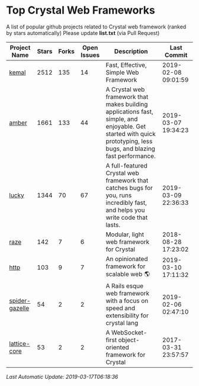 # Top Crystal Web Frameworks
A list of popular github projects related to Crystal web framework (ranked by stars automatically)
Please update **list.txt** (via Pull Request)

| Project Name | Stars | Forks | Open Issues | Description | Last Commit |
| ------------ | ----- | ----- | ----------- | ----------- | ----------- |
| [kemal](https://github.com/kemalcr/kemal) | 2512 | 135 | 14 | Fast, Effective, Simple Web Framework | 2019-02-08 09:01:59 |
| [amber](https://github.com/amberframework/amber) | 1661 | 133 | 44 | A Crystal web framework that makes building applications fast, simple, and enjoyable. Get started with quick prototyping, less bugs, and blazing fast performance. | 2019-03-07 19:34:23 |
| [lucky](https://github.com/luckyframework/lucky) | 1344 | 70 | 67 | A full-featured Crystal web framework that catches bugs for you, runs incredibly fast, and helps you write code that lasts. | 2019-03-09 22:36:33 |
| [raze](https://github.com/samueleaton/raze) | 142 | 7 | 6 | Modular, light web framework for Crystal | 2018-08-28 17:23:02 |
| [http](https://github.com/onyxframework/http) | 103 | 9 | 7 | An opinionated framework for scalable web 🌎 | 2019-03-10 17:11:32 |
| [spider-gazelle](https://github.com/spider-gazelle/spider-gazelle) | 54 | 2 | 2 | A Rails esque web framework with a focus on speed and extensibility for crystal lang | 2019-02-06 02:47:10 |
| [lattice-core](https://github.com/jasonl99/lattice-core) | 53 | 2 | 2 | A WebSocket-first object-oriented framework for Crystal | 2017-03-31 23:57:57 |

*Last Automatic Update: 2019-03-17T06:18:36*